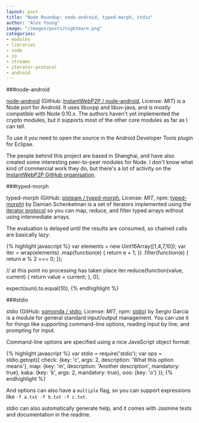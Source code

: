 ```yaml
---
layout: post
title: "Node Roundup: node-android, typed-morph, stdio"
author: "Alex Young"
image: "/images/posts/nightmare.png"
categories:
- modules
- libraries
- node
- io
- streams
- iterator-protocol
- android
---
```


###node-android

[node-android](http://instantwebp2p.github.io/node-android/) (GitHub: [InstantWebP2P / node-android](https://github.com/InstantWebP2P/node-android), License: _MIT_) is a Node port for Android.  It uses libuvpp and libuv-java, and is mostly compatible with Node 0.10.x.  The authors haven't yet implemented the crypto modules, but it supports most of the other core modules as far as I can tell.

To use it you need to open the source in the Android Developer Tools plugin for Eclipse.

The people behind this project are based in Shanghai, and have also created some interesting peer-to-peer modules for Node.  I don't know what kind of commercial work they do, but there's a lot of activity on the [InstantWebP2P GitHub organisation](https://github.com/InstantWebP2P).

###typed-morph

typed-morph (GitHub: [pjsteam / typed-morph](https://github.com/pjsteam/typed-morph), License: _MIT_, npm: [typed-morph](https://www.npmjs.org/package/typed-morph)) by Damian Schenkelman is a set of iterators implemented using the [iterator protocol](https://developer.mozilla.org/en-US/docs/Web/JavaScript/Guide/The_Iterator_protocol) so you can map, reduce, and filter typed arrays without using intermediate arrays.

The evaluation is delayed until the results are consumed, so chained calls are basically lazy:

{% highlight javascript %}
var elements = new Uint16Array([1,4,7,10]);
var iter = wrap(elements)
  .map(function(e) { return e + 1; })
  .filter(function(e) { return e % 2 === 0; });

// at this point no processing has taken place
iter.reduce(function(value, current) { return value + current; }, 0);

expect(sum).to.equal(10);
{% endhighlight %}

###stdio

stdio (GitHub: [sgmonda / stdio](https://github.com/sgmonda/stdio), License: _MIT_, npm: [stdio](https://www.npmjs.org/package/stdio)) by Sergio García is a module for general standard input/output management.  You can use it for things like supporting command-line options, reading input by line, and prompting for input.

Command-line options are specified using a nice JavaScript object format:

{% highlight javascript %}
var stdio = require('stdio');
var ops = stdio.getopt({
  check: {key: 'c', args: 2, description: 'What this option means'},
  map: {key: 'm', description: 'Another description', mandatory: true},
  kaka: {key: 'k', args: 2, mandatory: true},
  ooo: {key: 'o'}
});
{% endhighlight %}

And options can also have a `multiple` flag, so you can support expressions like `-f a.txt -f b.txt -f c.txt`.

stdio can also automatically generate help, and it comes with Jasmine tests and documentation in the readme.
